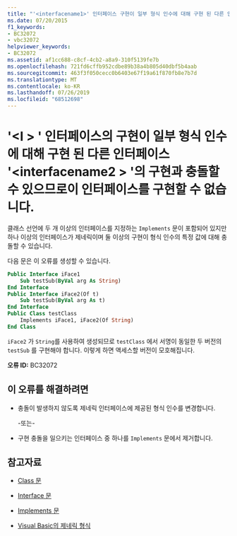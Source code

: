 ```yaml
---
title: "'<interfacename1>' 인터페이스 구현이 일부 형식 인수에 대해 구현 된 다른 인터페이스 '<interfacename2>'의 구현과 충돌할 수 있으므로이 인터페이스를 구현할 수 없습니다."
ms.date: 07/20/2015
f1_keywords:
- BC32072
- vbc32072
helpviewer_keywords:
- BC32072
ms.assetid: af1cc688-c8cf-4cb2-a8a9-310f5139fe7b
ms.openlocfilehash: 721fd6cffb952cdbe89b38a4b805d40dbf5b4aab
ms.sourcegitcommit: 463f3f050cecc0b6403e67f19a61f870fb8e7b7d
ms.translationtype: MT
ms.contentlocale: ko-KR
ms.lasthandoff: 07/26/2019
ms.locfileid: "68512698"
---
```

# <a name="cannot-implement-interface-interfacename1-because-its-implementation-could-conflict-with-the-implementation-of-another-implemented-interface-interfacename2-for-some-type-arguments"></a>'\<I > ' 인터페이스의 구현이 일부 형식 인수에 대해 구현 된 다른 인터페이스 '\<interfacename2 > '의 구현과 충돌할 수 있으므로이 인터페이스를 구현할 수 없습니다.

클래스 선언에 두 개 이상의 인터페이스를 지정하는 `Implements` 문이 포함되어 있지만 하나 이상의 인터페이스가 제네릭이며 둘 이상의 구현이 형식 인수의 특정 값에 대해 충돌할 수 있습니다.

다음 문은 이 오류를 생성할 수 있습니다.

```vb
Public Interface iFace1
    Sub testSub(ByVal arg As String)
End Interface
Public Interface iFace2(Of t)
    Sub testSub(ByVal arg As t)
End Interface
Public Class testClass
    Implements iFace1, iFace2(Of String)
End Class
```

`iFace2` 가 `String`를 사용하여 생성되므로 `testClass` 에서 서명이 동일한 두 버전의 `testSub` 를 구현해야 합니다. 이렇게 하면 액세스할 버전이 모호해집니다.

**오류 ID:** BC32072

## <a name="to-correct-this-error"></a>이 오류를 해결하려면

- 충돌이 발생하지 않도록 제네릭 인터페이스에 제공된 형식 인수를 변경합니다.

  \-또는-

- 구현 충돌을 일으키는 인터페이스 중 하나를 `Implements` 문에서 제거합니다.

## <a name="see-also"></a>참고자료

- [Class 문](../../visual-basic/language-reference/statements/class-statement.md)
- [Interface 문](../../visual-basic/language-reference/statements/interface-statement.md)
- [Implements 문](../../visual-basic/language-reference/statements/implements-statement.md)

- [Visual Basic의 제네릭 형식](../../visual-basic/programming-guide/language-features/data-types/generic-types.md)
